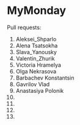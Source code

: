 # MyMonday
Pull requests:
1. Aleksei_Shparlo
2. Alena Tsatsokha
3. Slava_Yanousky
4. Valentin_Zhurik
5. Victoria Hramelya
6. Olga Nekrasova
7. Barbachev Konstantsin
8. Gavrilov Vlad
9. Anastasiya Polonik
10.
11.
12.
13.
